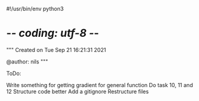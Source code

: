 #!/usr/bin/env python3
# -*- coding: utf-8 -*-
"""
Created on Tue Sep 21 16:21:31 2021

@author: nils
"""

ToDo:


Write something for getting gradient for general function
Do task 10, 11 and 12
Structure code better
Add a gitignore 
Restructure files
